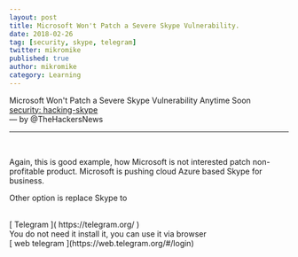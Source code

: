```yaml
---
layout: post
title: Microsoft Won't Patch a Severe Skype Vulnerability.
date: 2018-02-26
tag: [security, skype, telegram]
twitter: mikromike
published: true
author: mikromike
category: Learning
---
```

Microsoft Won't Patch a Severe Skype Vulnerability Anytime Soon <br>
[ security: hacking-skype ](https://thehackernews.com/2018/02/hacking-skype.html )
<br>  — by @TheHackersNews
<hr> <br>
<p>Again, this is good example, how Microsoft is not interested patch
non-profitable product. Microsoft is pushing cloud Azure based Skype for business.</p>
<p> Other option is replace Skype to  </p><br>
[ Telegram ]( https://telegram.org/ ) <br> 
You do not need it install it, you can use it via browser <br>
[ web telegram ](https://web.telegram.org/#/login)
